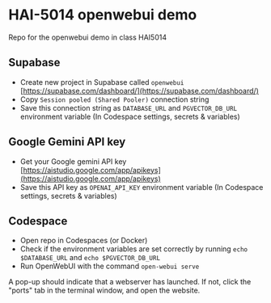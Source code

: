 # HAI-5014 openwebui demo

Repo for the openwebui demo in class HAI5014

## Supabase

- Create new project in Supabase called `openwebui` [https://supabase.com/dashboard/](https://supabase.com/dashboard/)
- Copy `Session pooled (Shared Pooler)` connection string
- Save this connection string as `DATABASE_URL` and `PGVECTOR_DB_URL` environment variable (In Codespace settings, secrets & variables)

## Google Gemini API key
- Get your Google gemini API key [https://aistudio.google.com/app/apikeys](https://aistudio.google.com/app/apikeys)
- Save this API key as `OPENAI_API_KEY` environment variable (In Codespace settings, secrets & variables)

## Codespace
- Open repo in Codespaces (or Docker)
- Check if the environment variables are set correctly by running `echo $DATABASE_URL` and `echo $PGVECTOR_DB_URL`
- Run OpenWebUI with the command `open-webui serve`

A pop-up should indicate that a webserver has launched. If not, click the "ports" tab in the terminal window, and open the website.
